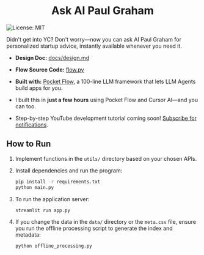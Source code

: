 <h1 align="center">Ask AI Paul Graham</h1>

![License: MIT](https://img.shields.io/badge/License-MIT-yellow.svg)

Didn't get into YC? Don't worry—now you can ask AI Paul Graham for personalized startup advice, instantly available whenever you need it.

<!-- <div align="center">
  <img src="./assets/banner.png" width="700"/>
</div> -->

- **Design Doc:** [docs/design.md](docs/design.md)

- **Flow Source Code:** [flow.py](flow.py)

- **Built with:** [Pocket Flow](https://github.com/The-Pocket/PocketFlow), a 100-line LLM framework that lets LLM Agents build apps for you.

- I built this in **just a few hours** using Pocket Flow and Cursor AI—and you can too.

- Step-by-step YouTube development tutorial coming soon! [Subscribe for notifications](https://www.youtube.com/@ZacharyLLM?sub_confirmation=1).

## How to Run

1. Implement functions in the `utils/` directory based on your chosen APIs.

2. Install dependencies and run the program:

    ```bash
    pip install -r requirements.txt
    python main.py
    ```

3. To run the application server:

    ```bash
    streamlit run app.py
    ```

4. If you change the data in the `data/` directory or the `meta.csv` file, ensure you run the offline processing script to generate the index and metadata:

    ```bash
    python offline_processing.py
    ```